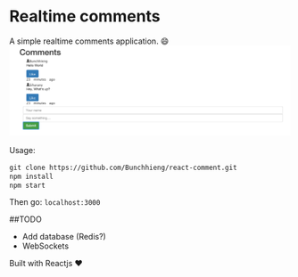 Realtime comments
========
A simple realtime comments application. :smile:
![screenshot](https://raw.githubusercontent.com/Bunchhieng/react-comment/master/public/img/pic.png)

Usage:
```
git clone https://github.com/Bunchhieng/react-comment.git
npm install
npm start
```
Then go: `localhost:3000`

##TODO   
- Add database (Redis?)
- WebSockets

Built with Reactjs :heart:
